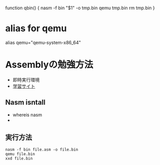 function qbin() {
   nasm -f bin "$1" -o tmp.bin
   qemu tmp.bin
   rm tmp.bin
}
# alias for qemu
alias qemu="qemu-system-x86_64"


# Assemblyの勉強方法
- 即時実行環境
- [学習サイト](https://www.tutorialspoint.com/assembly_programming/assembly_introduction.htm)

## Nasm isntall
- whereis nasm
- 

## 実行方法

```shell
nasm -f bin file.asm -o file.bin
qemu file.bin
xxd file.bin
``` 